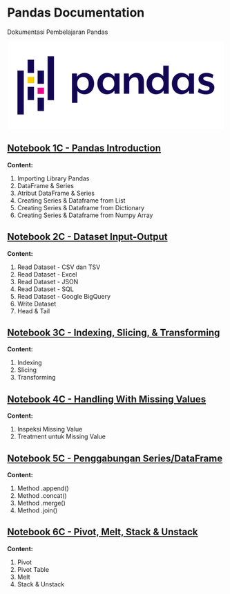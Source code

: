 # **Pandas Documentation**
Dokumentasi Pembelajaran Pandas

<p align="center">
  <img src="https://github.com/dikoharyadhanto/Pandas-Documentation/blob/7876d6cc8031da8bfa106d4eda49a91b1e6e1c27/pandas.png" />
</p>

## [Notebook 1C - Pandas Introduction](https://github.com/dikoharyadhanto/Pandas-Documentation/blob/7876d6cc8031da8bfa106d4eda49a91b1e6e1c27/001_Pendahuluan_Pandas.ipynb)

**Content:**

1. Importing Library Pandas
2. DataFrame & Series
3. Atribut DataFrame & Series
4. Creating Series & Dataframe from List
5. Creating Series & Dataframe from Dictionary
6. Creating Series & Dataframe from Numpy Array

## [Notebook 2C - Dataset Input-Output](https://github.com/dikoharyadhanto/Pandas-Documentation/blob/8601bcbe7efa44937bc11951b2d2b42151db0741/002-Dataset_Input_Output.ipynb)

**Content:**

1. Read Dataset - CSV dan TSV
2. Read Dataset - Excel
3. Read Dataset - JSON
4. Read Dataset - SQL
5. Read Dataset - Google BigQuery
6. Write Dataset
7. Head & Tail

## [Notebook 3C - Indexing, Slicing, & Transforming](https://github.com/dikoharyadhanto/Pandas-Documentation/blob/361fe84e595ce2985218c8101ad3b2850932e8c5/003_Indexing_Slicing_Transforming.ipynb)

**Content:**

1. Indexing
2. Slicing
3. Transforming

## [Notebook 4C - Handling With Missing Values](https://github.com/dikoharyadhanto/Pandas-Documentation/blob/4e9a3a4477c14d2292b0d302cdbafd5a5c0e0e50/004-Handling_With_Missing_Values.ipynb)

**Content:**

1. Inspeksi Missing Value
2. Treatment untuk Missing Value

## [Notebook 5C - Penggabungan Series/DataFrame](https://github.com/dikoharyadhanto/Pandas-Documentation/blob/058a6708ed002a708ba265c5eea94b9ca7edaf08/005-Penggabungan_Series_DataFrame.ipynb)

**Content:**

1. Method .append()
2. Method .concat()
3. Method .merge()
4. Method .join()

## [Notebook 6C - Pivot, Melt, Stack & Unstack](https://github.com/dikoharyadhanto/Pandas-Documentation/blob/f28de2e54742cb7d91589e704826867bea658630/006-Pivot_Melt_Stack_Unstack.ipynb)

**Content:**

1. Pivot
2. Pivot Table
3. Melt
4. Stack & Unstack
